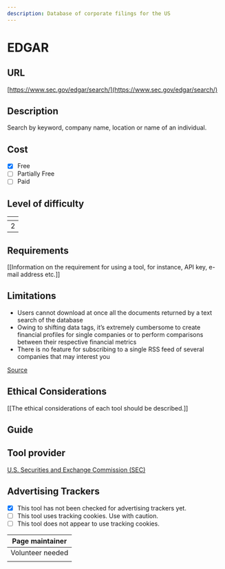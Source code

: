```yaml
---
description: Database of corporate filings for the US
---
```


# EDGAR

## URL

[https://www.sec.gov/edgar/search/](https://www.sec.gov/edgar/search/)

## Description

Search by keyword, company name, location or name of an individual.&#x20;

## Cost

* [x] Free
* [ ] Partially Free
* [ ] Paid

## Level of difficulty

<table><thead><tr><th data-type="rating" data-max="5"></th></tr></thead><tbody><tr><td>2</td></tr></tbody></table>

## Requirements

\[\[Information on the requirement for using a tool, for instance, API key, e-mail address etc.]]

## Limitations

* Users cannot download at once all the documents returned by a text search of the database
* Owing to shifting data tags, it’s extremely cumbersome to create financial profiles for single companies or to perform comparisons between their respective financial metrics
* There is no feature for subscribing to a single RSS feed of several companies that may interest you

[Source](https://www.bellingcat.com/resources/2023/12/18/new-tools-dig-deeper-into-hard-to-aggregate-us-corporate-data/)

## Ethical Considerations

\[\[The ethical considerations of each tool should be described.]]

## Guide



## Tool provider

[U.S. Securities and Exchange Commission (SEC)](https://www.sec.gov/)

## Advertising Trackers

* [x] This tool has not been checked for advertising trackers yet.
* [ ] This tool uses tracking cookies. Use with caution.
* [ ] This tool does not appear to use tracking cookies.

| Page maintainer  |
| ---------------- |
| Volunteer needed |
|                  |

